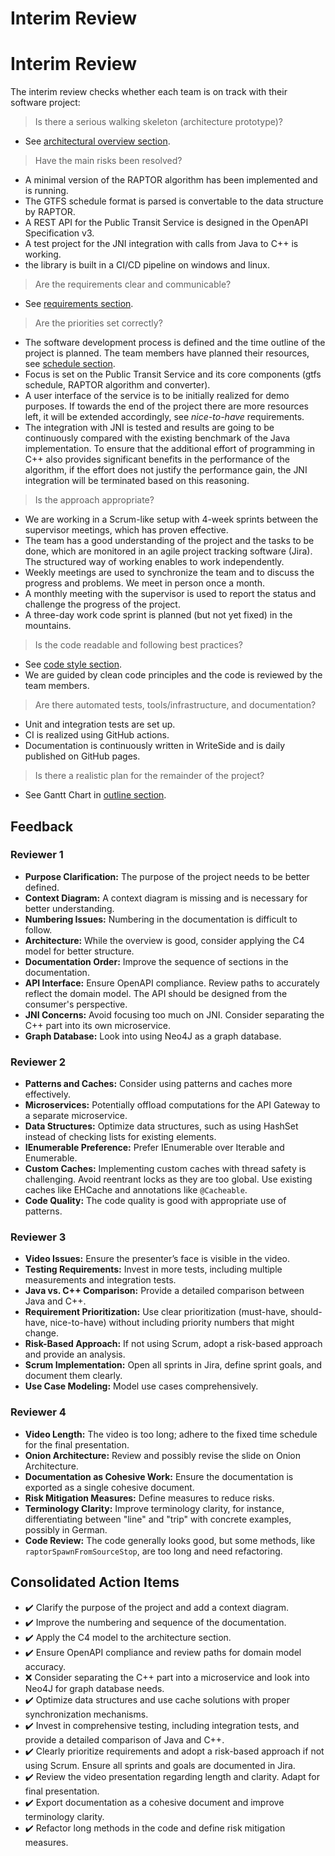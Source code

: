 # Interim Review

# Interim Review

The interim review checks whether each team is on track with their software project:

> Is there a serious walking skeleton (architecture prototype)?

- See [architectural overview section](architectural-overview.md).

> Have the main risks been resolved?

- A minimal version of the RAPTOR algorithm has been implemented and is running.
- The GTFS schedule format is parsed is convertable to the data structure by RAPTOR.
- A REST API for the Public Transit Service is designed in the OpenAPI Specification v3.
- A test project for the JNI integration with calls from Java to C++ is working.
- the library is built in a CI/CD pipeline on windows and linux.

> Are the requirements clear and communicable?

- See [requirements section](requirements.md).

> Are the priorities set correctly?

- The software development process is defined and the time outline of the project is planned. The team members have
  planned their resources, see [schedule section](outline.md).
- Focus is set on the Public Transit Service and its core components (gtfs schedule, RAPTOR algorithm and
  converter).
- A user interface of the service is to be initially realized for demo purposes. If towards the end of the project
  there are more resources left, it will be extended accordingly, see *nice-to-have* requirements.
- The integration with JNI is tested and results are going to be continuously compared with the existing benchmark
  of the Java implementation. To ensure that the additional effort of programming in C++ also provides significant
  benefits in the performance of the algorithm, if the effort does not justify the performance gain, the JNI
  integration will be terminated based on this reasoning.

> Is the approach appropriate?

- We are working in a Scrum-like setup with 4-week sprints between the supervisor meetings, which has proven
  effective.
- The team has a good understanding of the project and the tasks to be done, which are monitored in an agile project
  tracking software (Jira). The structured way of working enables to work independently.
- Weekly meetings are used to synchronize the team and to discuss the progress and problems. We meet in person once
  a month.
- A monthly meeting with the supervisor is used to report the status and challenge the progress of the project.
- A three-day work code sprint is planned (but not yet fixed) in the mountains.

> Is the code readable and following best practices?

- See [code style section](code-style-guide.md).
- We are guided by clean code principles and the code is reviewed by the team members.

> Are there automated tests, tools/infrastructure, and documentation?

- Unit and integration tests are set up.
- CI is realized using GitHub actions.
- Documentation is continuously written in WriteSide and is daily published on GitHub pages.

> Is there a realistic plan for the remainder of the project?

- See Gantt Chart in [outline section](outline.md).

## Feedback

### Reviewer 1

- **Purpose Clarification:** The purpose of the project needs to be better defined.
- **Context Diagram:** A context diagram is missing and is necessary for better understanding.
- **Numbering Issues:** Numbering in the documentation is difficult to follow.
- **Architecture:** While the overview is good, consider applying the C4 model for better structure.
- **Documentation Order:** Improve the sequence of sections in the documentation.
- **API Interface:** Ensure OpenAPI compliance. Review paths to accurately reflect the domain model. The API should be
  designed from the consumer's perspective.
- **JNI Concerns:** Avoid focusing too much on JNI. Consider separating the C++ part into its own microservice.
- **Graph Database:** Look into using Neo4J as a graph database.

### Reviewer 2

- **Patterns and Caches:** Consider using patterns and caches more effectively.
- **Microservices:** Potentially offload computations for the API Gateway to a separate microservice.
- **Data Structures:** Optimize data structures, such as using HashSet instead of checking lists for existing elements.
- **IEnumerable Preference:** Prefer IEnumerable over Iterable and Enumerable.
- **Custom Caches:** Implementing custom caches with thread safety is challenging. Avoid reentrant locks as they are too
  global. Use existing caches like EHCache and annotations like `@Cacheable`.
- **Code Quality:** The code quality is good with appropriate use of patterns.

### Reviewer 3

- **Video Issues:** Ensure the presenter’s face is visible in the video.
- **Testing Requirements:** Invest in more tests, including multiple measurements and integration tests.
- **Java vs. C++ Comparison:** Provide a detailed comparison between Java and C++.
- **Requirement Prioritization:** Use clear prioritization (must-have, should-have, nice-to-have) without including
  priority numbers that might change.
- **Risk-Based Approach:** If not using Scrum, adopt a risk-based approach and provide an analysis.
- **Scrum Implementation:** Open all sprints in Jira, define sprint goals, and document them clearly.
- **Use Case Modeling:** Model use cases comprehensively.

### Reviewer 4

- **Video Length:** The video is too long; adhere to the fixed time schedule for the final presentation.
- **Onion Architecture:** Review and possibly revise the slide on Onion Architecture.
- **Documentation as Cohesive Work:** Ensure the documentation is exported as a single cohesive document.
- **Risk Mitigation Measures:** Define measures to reduce risks.
- **Terminology Clarity:** Improve terminology clarity, for instance, differentiating between "line" and "trip" with
  concrete examples, possibly in German.
- **Code Review:** The code generally looks good, but some methods, like `raptorSpawnFromSourceStop`, are too long and
  need refactoring.

## Consolidated Action Items

- ✔️ Clarify the purpose of the project and add a context diagram.
- ✔️ Improve the numbering and sequence of the documentation.
- ✔️ Apply the C4 model to the architecture section.
- ✔️ Ensure OpenAPI compliance and review paths for domain model accuracy.
- ❌ Consider separating the C++ part into a microservice and look into Neo4J for graph database needs.
- ✔️ Optimize data structures and use cache solutions with proper synchronization mechanisms.
- ✔️ Invest in comprehensive testing, including integration tests, and provide a detailed comparison of Java and C++.
- ✔️ Clearly prioritize requirements and adopt a risk-based approach if not using Scrum. Ensure all sprints and goals
  are documented in Jira.
- ✔️ Review the video presentation regarding length and clarity. Adapt for final presentation.
- ✔️ Export documentation as a cohesive document and improve terminology clarity.
- ✔️ Refactor long methods in the code and define risk mitigation measures.
